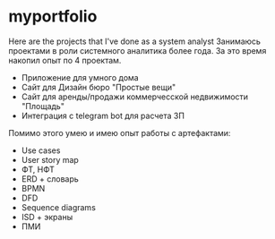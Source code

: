# myportfolio
Here are the projects that I've done as a system analyst
Занимаюсь проектами в роли системного аналитика более года. За это время накопил опыт по 4 проектам.
- Приложение для умного дома
- Сайт для Дизайн бюро "Простые вещи"
- Сайт для аренды/продажи коммерчесской недвижимости "Площадь"
- Интеграция с telegram bot для расчета ЗП

Помимо этого умею и имею опыт работы с артефактами:
- Use cases
- User story map
- ФТ, НФТ
- ERD + словарь
- BPMN
- DFD
- Sequence diagrams
- ISD + экраны
- ПМИ
